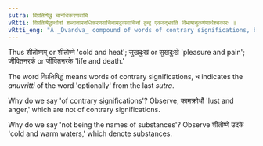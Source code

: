 ```yaml
---
sutra: विप्रतिषिद्धं चानधिकरणवाचि
vRtti: विप्रतिषिद्धार्थानां शब्दानामनधिकरणवाचिनामद्रव्यवाचिनां द्वन्द्व एकवद्भवति विभाषानुकर्षणार्थश्चकारः ॥
vRtti_eng: "A _Dvandva_ compound of words of contrary significations, but not being the names of concrete substances, is optionally singular."
---
```

Thus शीतोष्णम् or शीतोष्णे 'cold and heat'; सुखदुःखं or सुखदुःखे 'pleasure and pain'; जीवितनरकं or जीवितनरके 'life and death.'

The word विप्रतिषिद्धं means words of contrary significations, च indicates the _anuvritti_ of the word 'optionally' from the last _sutra_.

Why do we say 'of contrary significations'? Observe, कामक्रोधौ 'lust and anger,' which are not of contrary significations.

Why do we say 'not being the names of substances'? Observe शीतोष्णे उदके 'cold and warm waters,' which denote substances.
